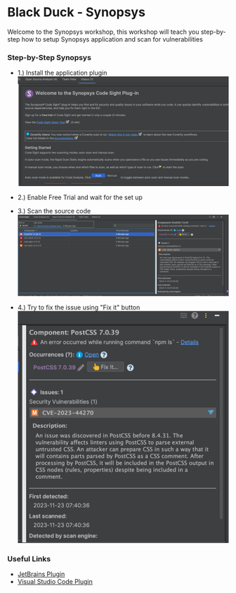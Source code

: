 # Black Duck - Synopsys

Welcome to the Synopsys workshop, this workshop will teach you step-by-step how to setup Synopsys application
and scan for vulnerabilities

### Step-by-Step Synopsys

- 1.) Install the application plugin
    ![](../../images/004-Synopsys.png)


- 2.) Enable Free Trial and wait for the set up


- 3.) Scan the source code
    ![](../../images/005-Synopsy.png)


- 4.) Try to fix the issue using "Fix it" button
    ![](../../images/006-Synopsy.png)

### Useful Links

- [JetBrains Plugin](https://plugins.jetbrains.com/plugin/11516-synopsys-code-sight)
- [Visual Studio Code Plugin](https://marketplace.visualstudio.com/items?itemName=SynopsysCodeSight.synopsys-code-sight-vs22#:~:text=The%20Synopsys%C2%AE%20Code%20Sight,them%20right%20in%20the%20IDE.)

